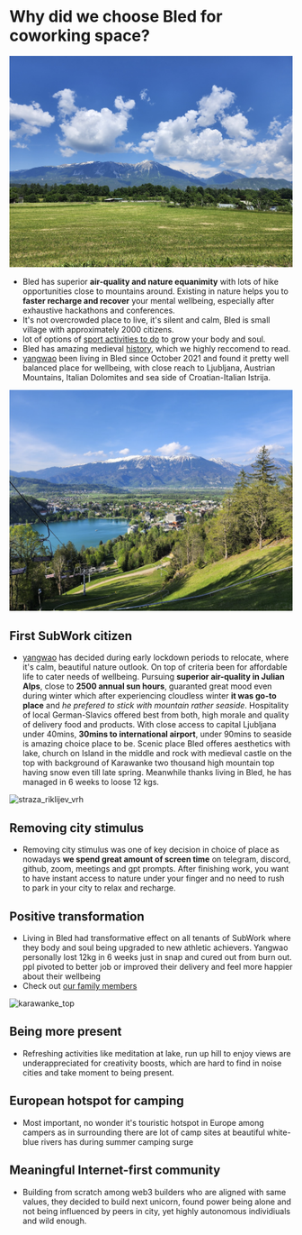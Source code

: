 # Why did we choose Bled for coworking space?

![karawanke_mountains](pics/karawanke_mountains.png)

- Bled has superior **air-quality and nature equanimity** with lots of hike opportunities close to mountains around. Existing in nature helps you to **faster recharge and recover** your mental wellbeing, especially after exhaustive hackathons and conferences.
- It's not overcrowded place to live, it's silent and calm, Bled is small village with approximately 2000 citizens.
- lot of options of [sport activities to do](./sports-activities-around-bled.md) to grow your body and soul.
- Bled has amazing medieval [history](https://en.wikipedia.org/wiki/Bled), which we highly reccomend to read.
- [yangwao](https://twitter.com/yangwao) been living in Bled since October 2021 and found it pretty well balanced place for wellbeing, with close reach to Ljubljana, Austrian Mountains, Italian Dolomites and sea side of Croatian-Italian Istrija.

![bled_straza](pics/bled_from_straza.png)

First SubWork citizen
---
- [yangwao](https://twitter.com/yangwao) has decided during early lockdown periods to relocate, where it's calm, beautiful nature outlook. On top of criteria been for affordable life to cater needs of wellbeing. Pursuing **superior air-quality in Julian Alps**, close to **2500 annual sun hours**, guaranted great mood even during winter which after experiencing cloudless winter **it was go-to place** and _he prefered to stick with mountain rather seaside_. Hospitality of local German-Slavics offered best from both, high morale and quality of delivery food and products. With close access to capital Ljubljana under 40mins, **30mins to international airport**, under 90mins to seaside is amazing choice place to be. Scenic place Bled offeres aesthetics with lake, church on Island in the middle and rock with medieval castle on the top with background of Karawanke two thousand high mountain top having snow even till late spring. Meanwhile thanks living in Bled, he has managed in 6 weeks to loose 12 kgs.

![straza_riklijev_vrh](./pics/straza_riklijev_vrh.png)

Removing city stimulus
---
- Removing city stimulus was one of key decision in choice of place as nowadays **we spend great amount of screen time** on telegram, discord, github, zoom, meetings and gpt prompts. After finishing work, you want to have instant access to nature under your finger and no need to rush to park in your city to relax and recharge.

Positive transformation
---
- Living in Bled had transformative effect on all tenants of SubWork where they body and soul being upgraded to new athletic achievers. Yangwao personally lost 12kg in 6 weeks just in snap and cured out from burn out. ppl pivoted to better job or improved their delivery and feel more happier about their wellbeing
- Check out [our family members](./family-members-in-subwork) 

![karawanke_top](./pics/karawanke_top.png)

Being more present
---
- Refreshing activities like meditation at lake, run up hill to enjoy views are underappreciated for creativity boosts, which are hard to find in noise cities and take moment to being present.

European hotspot for camping
---
- Most important, no wonder it's touristic hotspot in Europe among campers as in surrounding there are lot of camp sites at beautiful white-blue rivers has during summer camping surge

Meaningful Internet-first community
---
- Building from scratch among web3 builders who are aligned with same values, they decided to build next unicorn, found power being alone and not being influenced by peers in city, yet highly autonomous individiuals and wild enough.